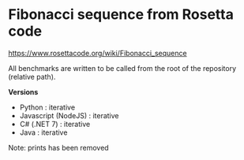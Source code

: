# Fibonacci sequence from Rosetta code

https://www.rosettacode.org/wiki/Fibonacci_sequence

All benchmarks are written to be called from the root of the repository (relative path).

**Versions**

- Python : iterative
- Javascript (NodeJS) : iterative
- C# (.NET 7) : iterative
- Java : iterative

Note: prints has been removed